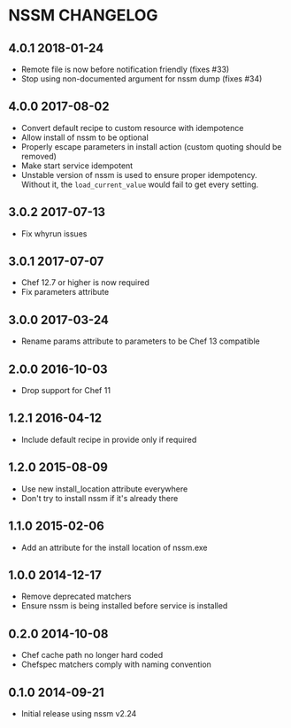 # NSSM CHANGELOG

## 4.0.1 2018-01-24

- Remote file is now before notification friendly (fixes #33)
- Stop using non-documented argument for nssm dump (fixes #34)

## 4.0.0 2017-08-02

- Convert default recipe to custom resource with idempotence 
- Allow install of nssm to be optional
- Properly escape parameters in install action (custom quoting should be removed)
- Make start service idempotent
- Unstable version of nssm is used to ensure proper idempotency. Without it, the `load_current_value` would fail to get every setting.

## 3.0.2 2017-07-13

- Fix whyrun issues

## 3.0.1 2017-07-07

- Chef 12.7 or higher is now required
- Fix parameters attribute

## 3.0.0 2017-03-24

- Rename params attribute to parameters to be Chef 13 compatible

## 2.0.0 2016-10-03

- Drop support for Chef 11

## 1.2.1 2016-04-12

- Include default recipe in provide only if required

## 1.2.0 2015-08-09

- Use new install_location attribute everywhere
- Don't try to install nssm if it's already there

## 1.1.0 2015-02-06

- Add an attribute for the install location of nssm.exe

## 1.0.0 2014-12-17

- Remove deprecated matchers
- Ensure nssm is being installed before service is installed

## 0.2.0 2014-10-08

- Chef cache path no longer hard coded
- Chefspec matchers comply with naming convention

## 0.1.0 2014-09-21

- Initial release using nssm v2.24
